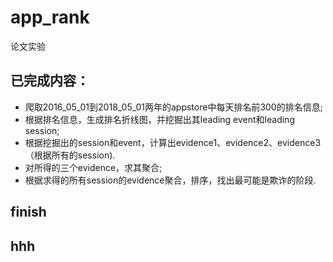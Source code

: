 ﻿# app_rank

论文实验

## 已完成内容：

- 爬取2016_05_01到2018_05_01两年的appstore中每天排名前300的排名信息;
- 根据排名信息，生成排名折线图，并挖掘出其leading event和leading session;
- 根据挖掘出的session和event，计算出evidence1、evidence2、evidence3（根据所有的session).
- 对所得的三个evidence，求其聚合;
- 根据求得的所有session的evidence聚合，排序，找出最可能是欺诈的阶段.

## finish
## hhh